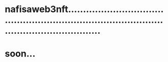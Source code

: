 # nafisaweb3nft.....................................................................................................................
# soon...
